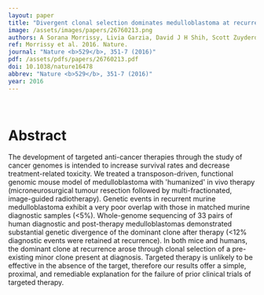 ```yaml
---
layout: paper
title: "Divergent clonal selection dominates medulloblastoma at recurrence."
image: /assets/images/papers/26760213.png
authors: A Sorana Morrissy, Livia Garzia, David J H Shih, Scott Zuyderduyn, Xi Huang, Patryk Skowron, Marc Remke, Florence M G Cavalli, Vijay Ramaswamy, Patricia E Lindsay, Salomeh Jelveh, Laura K Donovan, Xin Wang, Betty Luu, Kory Zayne, Yisu Li, Chelsea Mayoh, Nina Thiessen, Eloi Mercier, Karen L Mungall, Yusanne Ma, Kane Tse, Thomas Zeng, Karey Shumansky, Andrew J L Roth, Sohrab Shah, Hamza Farooq, Noriyuki Kijima, Borja L Holgado, John J Y Lee, Stuart Matan-Lithwick, Jessica Liu, Stephen C Mack, Alex Manno, K A Michealraj, Carolina Nor, John Peacock, Lei Qin, Juri Reimand, Adi Rolider, Yuan Y Thompson, Xiaochong Wu, Trevor Pugh, Adrian Ally, Mikhail Bilenky, Yaron S N Butterfield, Rebecca Carlsen, Young Cheng, Eric Chuah, Richard D Corbett, Noreen Dhalla, An He, Darlene Lee, Haiyan I Li, William Long, Michael Mayo, Patrick Plettner, Jenny Q Qian, Jacqueline E Schein, Angela Tam, Tina Wong, Inanc Birol, Yongjun Zhao, Claudia C Faria, José Pimentel, Sofia Nunes, Tarek Shalaby, Michael Grotzer, Ian F Pollack, Ronald L Hamilton, Xiao-Nan Li, Anne E Bendel, Daniel W Fults, Andrew W Walter, Toshihiro Kumabe, Teiji Tominaga, V Peter Collins, Yoon-Jae Cho, Caitlin Hoffman, David Lyden, Jeffrey H Wisoff, James H Garvin, Duncan S Stearns, Luca Massimi, Ulrich Schüller, Jaroslav Sterba, Karel Zitterbart, Stephanie Puget, Olivier Ayrault, Sandra E Dunn, Daniela P C Tirapelli, Carlos G Carlotti, Helen Wheeler, Andrew R Hallahan, Wendy Ingram, Tobey J MacDonald, Jeffrey J Olson, Erwin G Van Meir, Ji-Yeoun Lee, Kyu-Chang Wang, Seung-Ki Kim, Byung-Kyu Cho, Torsten Pietsch, Gudrun Fleischhack, Stephan Tippelt, Young Shin Ra, Simon Bailey, Janet C Lindsey, Steven C Clifford, Charles G Eberhart, Michael K Cooper, Roger J Packer, Maura Massimino, Maria Luisa Garre, Ute Bartels, Uri Tabori, Cynthia E Hawkins, Peter Dirks, Eric Bouffet, James T Rutka, Robert J Wechsler-Reya, William A Weiss, Lara S Collier, Adam J Dupuy, Andrey Korshunov, David T W Jones, Marcel Kool, Paul A Northcott, Stefan M Pfister, David A Largaespada, Andrew J Mungall, Richard A Moore, Nada Jabado, Gary D Bader, Steven J M Jones, David Malkin, Marco A Marra, Michael D Taylor
ref: Morrissy et al. 2016. Nature.
journal: "Nature <b>529</b>, 351-7 (2016)"
pdf: /assets/pdfs/papers/26760213.pdf
doi: 10.1038/nature16478
abbrev: "Nature <b>529</b>, 351-7 (2016)"
year: 2016
---
```


<br />
<div data-badge-popover="right" data-badge-type="donut" data-pmid="26760213" data-hide-no-mentions="true" class="altmetric-embed"></div>

# Abstract

The development of targeted anti-cancer therapies through the study of cancer genomes is intended to increase survival rates and decrease treatment-related toxicity. We treated a transposon-driven, functional genomic mouse model of medulloblastoma with 'humanized' in vivo therapy (microneurosurgical tumour resection followed by multi-fractionated, image-guided radiotherapy). Genetic events in recurrent murine medulloblastoma exhibit a very poor overlap with those in matched murine diagnostic samples (<5%). Whole-genome sequencing of 33 pairs of human diagnostic and post-therapy medulloblastomas demonstrated substantial genetic divergence of the dominant clone after therapy (<12% diagnostic events were retained at recurrence). In both mice and humans, the dominant clone at recurrence arose through clonal selection of a pre-existing minor clone present at diagnosis. Targeted therapy is unlikely to be effective in the absence of the target, therefore our results offer a simple, proximal, and remediable explanation for the failure of prior clinical trials of targeted therapy.

